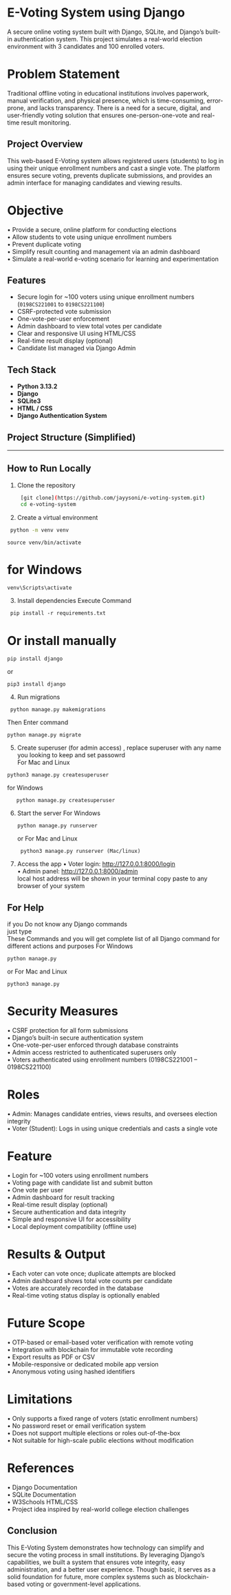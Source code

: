 # E-Voting System using Django

A secure online voting system built with Django, SQLite, and Django’s built-in authentication system. This project simulates a real-world election environment with 3 candidates and 100 enrolled voters.

# Problem Statement

Traditional offline voting in educational institutions involves paperwork, manual verification, and physical presence, which is time-consuming, error-prone, and lacks transparency. There is a need for a secure, digital, and user-friendly voting solution that ensures one-person-one-vote and real-time result monitoring.

## Project Overview

This web-based E-Voting system allows registered users (students) to log in using their unique enrollment numbers and cast a single vote. The platform ensures secure voting, prevents duplicate submissions, and provides an admin interface for managing candidates and viewing results.

# Objective
•	Provide a secure, online platform for conducting elections<br>
•	Allow students to vote using unique enrollment numbers<br>
•	Prevent duplicate voting<br>
•	Simplify result counting and management via an admin dashboard<br>
•	Simulate a real-world e-voting scenario for learning and experimentation<br>

## Features

- Secure login for ~100 voters using unique enrollment numbers (`0198CS221001` to `0198CS221100`)<br>
- CSRF-protected vote submission<br>
- One-vote-per-user enforcement<br>
- Admin dashboard to view total votes per candidate<br>
- Clear and responsive UI using HTML/CSS<br>
- Real-time result display (optional)<br>
- Candidate list managed via Django Admin<br>

## Tech Stack

- **Python 3.13.2**
- **Django**
- **SQLite3**
- **HTML / CSS**
- **Django Authentication System**

## Project Structure (Simplified)

---

## How to Run Locally

1. Clone the repository
   ```bash
    [git clone](https://github.com/jayysoni/e-voting-system.git)
    cd e-voting-system

2.	Create a virtual environment
   ```bash
    python -m venv venv
   ```
    source venv/bin/activate  
  # for Windows
  
    venv\Scripts\activate
3.	Install dependencies Execute Command
   ```
    pip install -r requirements.txt
   ```
  # Or install manually
    pip install django 
   or 
   ```
   pip3 install django
   ```
4.	Run migrations
   ```
    python manage.py makemigrations
   ```
   Then Enter command
   
    python manage.py migrate

5.	Create superuser (for admin access) , replace superuser with any name you looking to keep and set passowrd<br>
For Mac and Linux
   ```
   python3 manage.py createsuperuser
   ```
for Windows
```
   python manage.py createsuperuser
```

6.	Start the server
    For Windows
    ```
    python manage.py runserver
    ```
  	 or
  	For Mac and Linux
	```
  	 python3 manage.py runserver (Mac/linux)
    ```

7.	Access the app
•	Voter login: http://127.0.0.1:8000/login<br>
•	Admin panel: http://127.0.0.1:8000/admin<br>
     local host address will be shown in your terminal copy paste to any browser of your system<br>

## For Help
if you Do not know any Django commands <br>
just type <br>
These Commands and you will get complete list of all Django command for different actions and purposes
For Windows
```
python manage.py
```
 or 
 For Mac and Linux
 ``` 
python3 manage.py
 ```

# Security Measures
•	CSRF protection for all form submissions<br>
•	Django’s built-in secure authentication system<br>
•	One-vote-per-user enforced through database constraints<br>
•	Admin access restricted to authenticated superusers only<br>
•	Voters authenticated using enrollment numbers (0198CS221001 – 0198CS221100)<br>

# Roles
•	Admin: Manages candidate entries, views results, and oversees election integrity<br>
•	Voter (Student): Logs in using unique credentials and casts a single vote<br>

# Feature
•	Login for ~100 voters using enrollment numbers<br>
•	Voting page with candidate list and submit button<br>
•	One vote per user<br>
•	Admin dashboard for result tracking<br>
•	Real-time result display (optional)<br>
•	Secure authentication and data integrity<br>
•	Simple and responsive UI for accessibility<br>
•	Local deployment compatibility (offline use)<br>

# Results & Output
•	Each voter can vote once; duplicate attempts are blocked<br>
•	Admin dashboard shows total vote counts per candidate<br>
•	Votes are accurately recorded in the database<br>
•	Real-time voting status display is optionally enabled<br>

# Future Scope
•	OTP-based or email-based voter verification with remote voting<br>
•	Integration with blockchain for immutable vote recording<br>
•	Export results as PDF or CSV<br>
•	Mobile-responsive or dedicated mobile app version<br>
•	Anonymous voting using hashed identifiers<br>

# Limitations
•	Only supports a fixed range of voters (static enrollment numbers)<br>
•	No password reset or email verification system<br>
•	Does not support multiple elections or roles out-of-the-box<br>
•	Not suitable for high-scale public elections without modification<br>

# References
•	Django Documentation<br>
•	SQLite Documentation<br>
•	W3Schools HTML/CSS<br>
•	Project idea inspired by real-world college election challenges<br>

## Conclusion

This E-Voting System demonstrates how technology can simplify and secure the voting process in small institutions. By leveraging Django’s capabilities, we built a system that ensures vote integrity, easy administration, and a better user experience. Though basic, it serves as a solid foundation for future, more complex systems such as blockchain-based voting or government-level applications.

